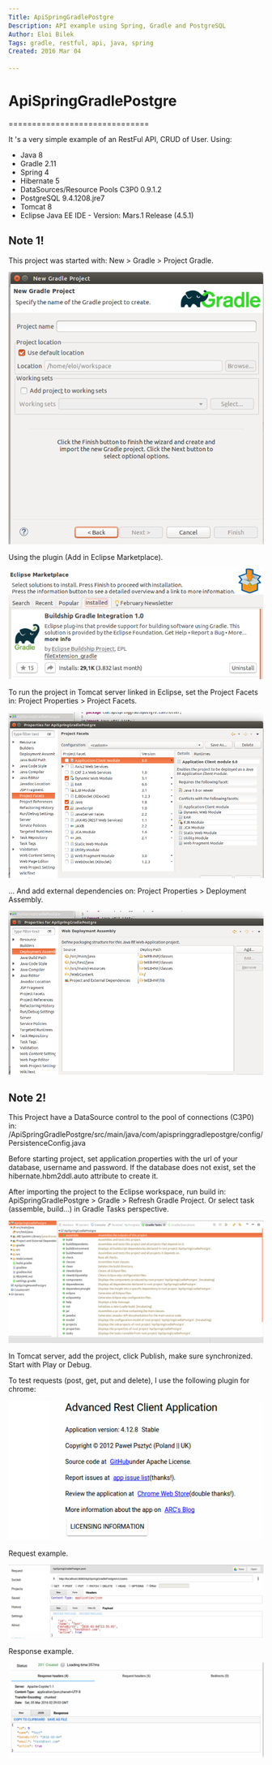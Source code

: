 ```yaml
---
Title: ApiSpringGradlePostgre
Description: API example using Spring, Gradle and PostgreSQL
Author: Eloi Bilek
Tags: gradle, restful, api, java, spring
Created: 2016 Mar 04

---
```


# ApiSpringGradlePostgre
==============================

It 's a very simple example of an RestFul API, CRUD of User.
Using:
* Java 8
* Gradle 2.11
* Spring 4
* Hibernate 5
* DataSources/Resource Pools C3P0 0.9.1.2
* PostgreSQL 9.4.1208.jre7
* Tomcat 8
* Eclipse Java EE IDE - Version: Mars.1 Release (4.5.1)

## Note 1!
This project was started with: New > Gradle > Project Gradle.

![init project](https://github.com/EloiBilek/eloibilek.github.io/raw/master/SGP/init_project.png)

Using the plugin (Add in Eclipse Marketplace). 

![gradle plugin](https://github.com/EloiBilek/eloibilek.github.io/raw/master/SGP/gradle_plugin.png)

To run the project in Tomcat server linked in Eclipse, set the Project Facets in: Project Properties > Project Facets.

![facets](https://github.com/EloiBilek/eloibilek.github.io/raw/master/SGP/facets.png)

... And add external dependencies on: Project Properties > Deployment Assembly.

![facets](https://github.com/EloiBilek/eloibilek.github.io/raw/master/SGP/properties_deployment.png)

## Note 2!
This Project have a DataSource control to the pool of connections (C3P0) in:
/ApiSpringGradlePostgre/src/main/java/com/apispringgradlepostgre/config/PersistenceConfig.java

Before starting project, set application.properties with the url of your database, username and password. If the database does not exist, set the hibernate.hbm2ddl.auto attribute to create it.

After importing the project to the Eclipse workspace, run build in: ApiSpringGradlePostgre > Gradle > Refresh Gradle Project.
Or select task (assemble, build...) in Gradle Tasks perspective.

![gradle tasks](https://github.com/EloiBilek/eloibilek.github.io/raw/master/SGP/gradle_tasks.png)

In Tomcat server, add the project, click Publish, make sure synchronized.
Start with Play or Debug.

To test requests (post, get, put and delete), I use the following plugin for chrome:

![rest plugin](https://github.com/EloiBilek/eloibilek.github.io/raw/master/SGP/chrome_rest_plugin.png)

Request example.

![request test](https://github.com/EloiBilek/eloibilek.github.io/raw/master/SGP/request_test.png)

Response example.

![response test](https://github.com/EloiBilek/eloibilek.github.io/raw/master/SGP/response_test.png)








